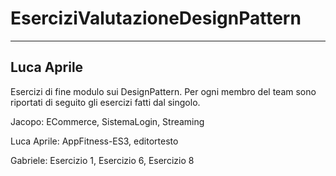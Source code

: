 # EserciziValutazioneDesignPattern

------------
Luca Aprile
------------

Esercizi di fine modulo sui DesignPattern. Per ogni membro del team sono riportati di seguito gli esercizi fatti dal singolo.

Jacopo: ECommerce, SistemaLogin, Streaming

Luca Aprile: AppFitness-ES3, editortesto

Gabriele: Esercizio 1, Esercizio 6, Esercizio 8


